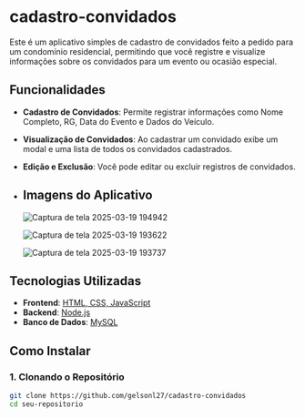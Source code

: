 # cadastro-convidados

Este é um aplicativo simples de cadastro de convidados feito a pedido para um condomínio residencial, permitindo que você registre e visualize informações sobre os convidados para um evento ou ocasião especial.

## Funcionalidades

- **Cadastro de Convidados**: Permite registrar informações como Nome Completo, RG, Data do Evento e Dados do Veículo.
- **Visualização de Convidados**: Ao cadastrar um convidado exibe um modal e uma lista de todos os convidados cadastrados.
- **Edição e Exclusão**: Você pode editar ou excluir registros de convidados.

- ## Imagens do Aplicativo
  
  ![Captura de tela 2025-03-19 194942](https://github.com/user-attachments/assets/7d309e48-7c54-4288-a400-019c1bc01756)

  ![Captura de tela 2025-03-19 193622](https://github.com/user-attachments/assets/8de9cfed-c966-4e82-8eef-720b6241b5de)

  ![Captura de tela 2025-03-19 193737](https://github.com/user-attachments/assets/f8fa610c-fd98-4bd5-a25e-d4823e5a2d6e)


## Tecnologias Utilizadas

- **Frontend**: [HTML, CSS, JavaScript](https://html.org/) 
- **Backend**: [Node.js](https://nodejs.org/) 
- **Banco de Dados**: [MySQL](https://www.mysql.com/) 


## Como Instalar

### 1. Clonando o Repositório

```bash
git clone https://github.com/gelsonl27/cadastro-convidados
cd seu-repositorio
